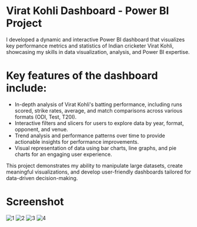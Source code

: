 # Virat Kohli Dashboard - Power BI Project

I developed a dynamic and interactive Power BI dashboard that visualizes key performance metrics and statistics of Indian cricketer Virat Kohli, showcasing my skills in data visualization, analysis, and Power BI expertise.

# Key features of the dashboard include:

- In-depth analysis of Virat Kohli's batting performance, including runs scored, strike rates, average, and match comparisons across various formats (ODI, Test, T20I).
- Interactive filters and slicers for users to explore data by year, format, opponent, and venue.
- Trend analysis and performance patterns over time to provide actionable insights for performance improvements.
- Visual representation of data using bar charts, line graphs, and pie charts for an engaging user experience.

This project demonstrates my ability to manipulate large datasets, create meaningful visualizations, and develop user-friendly dashboards tailored for data-driven decision-making.
# Screenshot
![1](https://github.com/user-attachments/assets/a02f8165-27a2-48cd-b5c4-3c1b03ad9681)
![2](https://github.com/user-attachments/assets/81c6b813-6a5d-489a-9e23-8c24a243d560)
![3](https://github.com/user-attachments/assets/c5fafc83-fb3b-45fa-9337-9fb2f1704bb8)
![4](https://github.com/user-attachments/assets/8796ce49-e2cd-46ed-b187-859ad50bf4b0)
